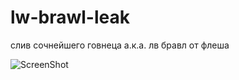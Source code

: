 # lw-brawl-leak

слив сочнейшего говнеца а.к.а. лв бравл от флеша

![ScreenShot](https://cdn.discordapp.com/attachments/939599759851802656/977918566085033984/lw.jpg)
